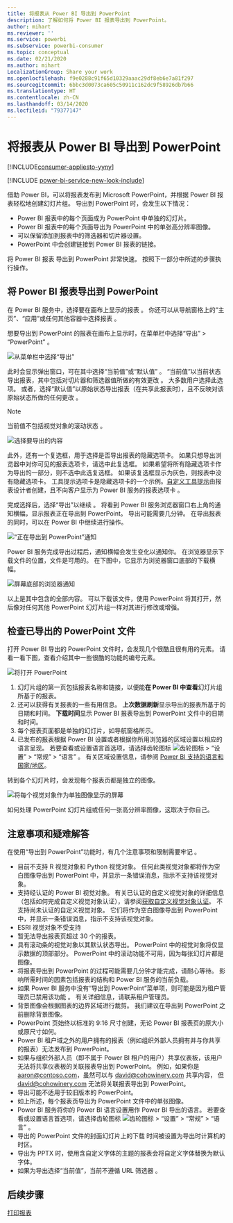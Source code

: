 ```yaml
---
title: 将报表从 Power BI 导出到 PowerPoint
description: 了解如何将 Power BI 报表导出到 PowerPoint。
author: mihart
ms.reviewer: ''
ms.service: powerbi
ms.subservice: powerbi-consumer
ms.topic: conceptual
ms.date: 02/21/2020
ms.author: mihart
LocalizationGroup: Share your work
ms.openlocfilehash: f9e0288c91f65d10329aaac29df8eb6e7a81f297
ms.sourcegitcommit: 6bbc3d0073ca605c50911c162dc9f58926db7b66
ms.translationtype: HT
ms.contentlocale: zh-CN
ms.lasthandoff: 03/14/2020
ms.locfileid: "79377147"
---
```

# <a name="export-reports-from-power-bi-to-powerpoint"></a>将报表从 Power BI 导出到 PowerPoint

[!INCLUDE[consumer-appliesto-yyny](../includes/consumer-appliesto-yyny.md)]

[!INCLUDE [power-bi-service-new-look-include](../includes/power-bi-service-new-look-include.md)]

借助 Power BI，可以将报表发布到 Microsoft PowerPoint，并根据 Power BI 报表轻松地创建幻灯片组。 导出到 PowerPoint 时，会发生以下情况：

* Power BI 报表中的每个页面成为 PowerPoint 中单独的幻灯片。
* Power BI 报表中的每个页面导出为 PowerPoint 中的单张高分辨率图像。
* 可以保留添加到报表中的筛选器和切片器设置。
* PowerPoint 中会创建链接到 Power BI 报表的链接。

将 Power BI 报表  导出到 PowerPoint  非常快速。 按照下一部分中所述的步骤执行操作。

## <a name="export-your-power-bi-report-to-powerpoint"></a>将 Power BI 报表导出到 PowerPoint
在 Power BI 服务中，选择要在画布上显示的报表  。 你还可以从导航窗格上的“主页”、“应用”或任何其他容器中选择报表   。

想要导出到 PowerPoint 的报表在画布上显示时，在菜单栏中选择“导出” > “PowerPoint”   。

![从菜单栏中选择“导出”](media/end-user-powerpoint/power-bi-export.png)

此时会显示弹出窗口，可在其中选择“当前值”或“默认值”   。 “当前值”以当前状态导出报表，其中包括对切片器和筛选器值所做的有效更改  。 大多数用户选择此选项。 或者，选择“默认值”以原始状态导出报表（在共享此报表时），且不反映对该原始状态所做的任何更改   。

> [!NOTE]
> 当前值不包括视觉对象的滚动状态  。

![选择要导出的内容](media/end-user-powerpoint/power-bi-current-values.png)
 
此外，还有一个复选框，用于选择是否导出报表的隐藏选项卡。 如果只想导出浏览器中对你可见的报表选项卡，请选中此复选框。 如果希望将所有隐藏选项卡作为导出的一部分，则不选中此选复选框。 如果该复选框显示为灰色，则报表中没有隐藏选项卡。 工具提示选项卡是隐藏选项卡的一个示例。[自定义工具提示](../desktop-tooltips.md)由报表设计者创建，且不向客户显示为 Power BI 服务的报表选项卡   。 

完成选择后，选择“导出”以继续  。 将看到 Power BI 服务浏览器窗口右上角的通知横幅，显示报表正在导出到 PowerPoint。 导出可能需要几分钟。 在导出报表的同时，可以在 Power BI 中继续进行操作。

![“正在导出到 PowerPoint”通知](media/end-user-powerpoint/power-bi-export-progress.png)

Power BI 服务完成导出过程后，通知横幅会发生变化以通知你。 在浏览器显示下载文件的位置，文件是可用的。 在下图中，它显示为浏览器窗口底部的下载横幅。

![屏幕底部的浏览器通知](media/end-user-powerpoint/power-bi-browsers.png)

以上是其中包含的全部内容。 可以下载该文件，使用 PowerPoint 将其打开，然后像对任何其他 PowerPoint 幻灯片组一样对其进行修改或增强。

## <a name="check-out-your-exported-powerpoint-file"></a>检查已导出的 PowerPoint 文件
打开 Power BI 导出的 PowerPoint 文件时，会发现几个很酷且很有用的元素。 请看一看下图，查看介绍其中一些很酷的功能的编号元素。

![将打开 PowerPoint](media/end-user-powerpoint/power-bi-powerpoint.png)

1. 幻灯片组的第一页包括报表名称和链接，以便能**在 Power BI 中查看**幻灯片组所基于的报表。
2. 还可以获得有关报表的一些有用信息。 **上次数据刷新**显示导出的报表所基于的日期和时间。 **下载时间**显示 Power BI 报表导出到 PowerPoint 文件中的日期和时间。
3. 每个报表页面都是单独的幻灯片，如导航窗格所示。 
4. 已发布的报表根据 Power BI 设置或者根据你所用浏览器的区域设置以相应的语言呈现。 若要查看或设置语言首选项，请选择齿轮图标 ![齿轮图标](media/end-user-powerpoint/power-bi-settings-icon.png) > “设置” > “常规” > “语言”    。 有关区域设置信息，请参阅 [Power BI 支持的语言和国家/地区](../supported-languages-countries-regions.md)。


转到各个幻灯片时，会发现每个报表页都是独立的图像。

![将每个视觉对象作为单独图像显示的屏幕](media/end-user-powerpoint/power-bi-images.png)

如何处理 PowerPoint 幻灯片组或任何一张高分辨率图像，这取决于你自己。

## <a name="considerations-and-troubleshooting"></a>注意事项和疑难解答
在使用“导出到 PowerPoint”功能时，有几个注意事项和限制需要牢记  。

* 目前不支持 R 视觉对象和 Python 视觉对象。 任何此类视觉对象都将作为空白图像导出到 PowerPoint 中，并显示一条错误消息，指示不支持该视觉对象。
* 支持经认证的 Power BI 视觉对象。 有关已认证的自定义视觉对象的详细信息（包括如何完成自定义视觉对象认证），请参阅[获取自定义视觉对象认证](../developer/power-bi-custom-visuals-certified.md)。 不支持尚未认证的自定义视觉对象。 它们将作为空白图像导出到 PowerPoint 中，并显示一条错误消息，指示不支持该视觉对象。
* ESRI 视觉对象不受支持
* 暂无法导出报表页超过 30 个的报表。
* 具有滚动条的视觉对象以其默认状态导出。 PowerPoint 中的视觉对象将仅显示数据的顶部部分。 PowerPoint 中的滚动功能不可用，因为每张幻灯片都是图像。 
* 将报表导出到 PowerPoint 的过程可能需要几分钟才能完成，请耐心等待。 影响所需时间的因素包括报表的结构和 Power BI 服务的当前负载。
* 如果 Power BI 服务中没有“导出到 PowerPoint”菜单项，则可能是因为租户管理员已禁用该功能  。 有关详细信息，请联系租户管理员。
* 背景图像会根据图表的边界区域进行裁剪。 我们建议在导出到 PowerPoint 之前删除背景图像。
* PowerPoint 页始终以标准的 9:16 尺寸创建，无论 Power BI 报表页的原大小或原尺寸如何。
* Power BI 租户域之外的用户拥有的报表（例如组织外部人员拥有并与你共享的报表）无法发布到 PowerPoint。
* 如果与组织外部人员（即不属于 Power BI 租户的用户）共享仪表板，该用户无法将共享仪表板的关联报表导出到 PowerPoint。 例如，如果你是 aaron@contoso.com，虽然可以与 david@cohowinery.com 共享内容， 但 david@cohowinery.com 无法将关联报表导出到 PowerPoint。
* 导出可能不适用于较旧版本的 PowerPoint。
* 如上所述，每个报表页导出为 PowerPoint 文件中的单张图像。
* Power BI 服务将你的 Power BI 语言设置用作 Power BI 导出的语言。 若要查看或设置语言首选项，请选择齿轮图标 ![齿轮图标](media/end-user-powerpoint/power-bi-settings-icon.png) > “设置” > “常规” > “语言”    。
* 导出的 PowerPoint 文件的封面幻灯片上的下载  时间被设置为导出时计算机的时区。
* 导出为 PPTX 时，使用含自定义字体的主题的报表会将自定义字体替换为默认字体。
* 如果为导出选择“当前值”，当前不遵循 URL 筛选器  。

## <a name="next-steps"></a>后续步骤
[打印报表](end-user-print.md)
